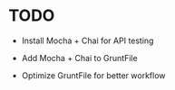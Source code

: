 TODO
========

+ Install Mocha + Chai for API testing

+ Add Mocha + Chai to GruntFile

+ Optimize GruntFile for better workflow
